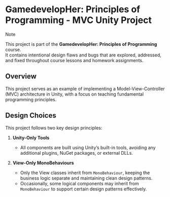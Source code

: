 # GamedevelopHer: Principles of Programming - MVC Unity Project

> [!Note]  
> This project is part of the **GamedevelopHer: Principles of Programming** course.  
> It contains intentional design flaws and bugs that are explored, addressed, and fixed throughout course lessons and homework assignments.

## Overview

This project serves as an example of implementing a Model-View-Controller (MVC) architecture in Unity, with a focus on teaching fundamental programming principles.

## Design Choices

This project follows two key design principles:

1. **Unity-Only Tools**  
   - All components are built using Unity’s built-in tools, avoiding any additional plugins, NuGet packages, or external DLLs.

2. **View-Only MonoBehaviours**  
   - Only the View classes inherit from `MonoBehaviour`, keeping the business logic separate and maintaining clean design patterns.  
   - Occasionally, some logical components may inherit from `MonoBehaviour` to support certain design patterns effectively.

